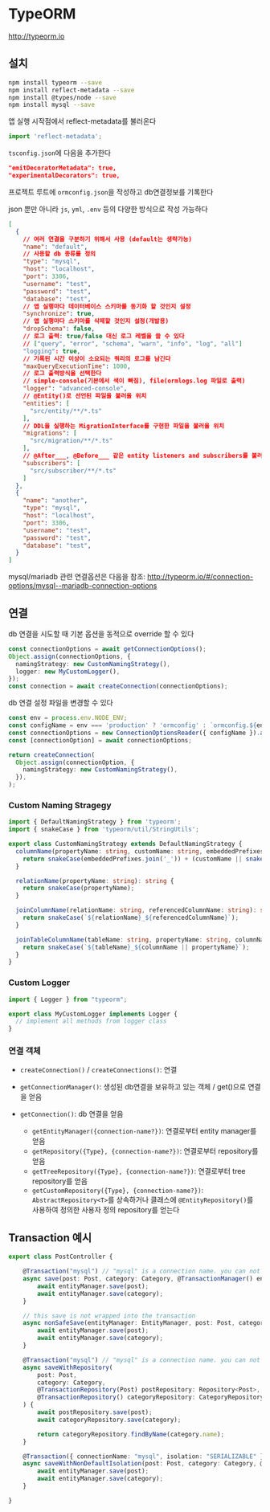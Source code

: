 # TypeORM

<http://typeorm.io>

## 설치

```sh
npm install typeorm --save
npm install reflect-metadata --save
npm install @types/node --save
npm install mysql --save
```

앱 실행 시작점에서 reflect-metadata를 불러온다

```ts
import 'reflect-metadata';
```

`tsconfig.json`에 다음을 추가한다

```json
"emitDecoratorMetadata": true,
"experimentalDecorators": true,
```

프로젝트 루트에 `ormconfig.json`을 작성하고 db연결정보를 기록한다

json 뿐만 아니라 `js`, `yml`, `.env` 등의 다양한 방식으로 작성 가능하다

```json
[
  {
    // 여러 연결을 구분하기 위해서 사용 (default는 생략가능)
    "name": "default",
    // 사용할 db 종류를 정의
    "type": "mysql",
    "host": "localhost",
    "port": 3306,
    "username": "test",
    "password": "test",
    "database": "test",
    // 앱 실행마다 데이터베이스 스키마를 동기화 할 것인지 설정
    "synchronize": true,
    // 앱 실행마다 스키마를 삭제할 것인지 설정(개발용)
    "dropSchema": false,
    // 로그 출력: true/false 대신 로그 레벨을 쓸 수 있다
    // ["query", "error", "schema", "warn", "info", "log", "all"]
    "logging": true,
    // 기록된 시간 이상이 소요되는 쿼리의 로그를 남긴다
    "maxQueryExecutionTime": 1000,
    // 로그 출력방식을 선택한다
    // simple-console(기본에서 색이 빠짐), file(ormlogs.log 파일로 출력)
    "logger": "advanced-console",
    // @Entity()로 선언된 파일을 불러올 위치
    "entities": [
      "src/entity/**/*.ts"
    ],
    // DDL을 실행하는 MigrationInterface를 구현한 파일을 불러올 위치
    "migrations": [
      "src/migration/**/*.ts"
    ],
    // @After___, @Before___ 같은 entity listeners and subscribers를 불러올 위치
    "subscribers": [
      "src/subscriber/**/*.ts"
    ]
  },
  {
    "name": "another",
    "type": "mysql",
    "host": "localhost",
    "port": 3306,
    "username": "test",
    "password": "test",
    "database": "test",
  }
]
```

mysql/mariadb 관련 연결옵션은 다음을 참조: <http://typeorm.io/#/connection-options/mysql--mariadb-connection-options>

## 연결

db 연결을 시도할 때 기본 옵션을 동적으로 override 할 수 있다

```ts
const connectionOptions = await getConnectionOptions();
Object.assign(connectionOptions, {
  namingStrategy: new CustomNamingStrategy(),
  logger: new MyCustomLogger(),
});
const connection = await createConnection(connectionOptions);
```

db 연결 설정 파일을 변경할 수 있다

```ts
const env = process.env.NODE_ENV;
const configName = env === 'production' ? 'ormconfig' : `ormconfig.${env}`;
const connectionOptions = new ConnectionOptionsReader({ configName }).all();
const [connectionOption] = await connectionOptions;

return createConnection(
  Object.assign(connectionOption, {
    namingStrategy: new CustomNamingStrategy(),
  }),
);
```

### Custom Naming Stragegy

```ts
import { DefaultNamingStrategy } from 'typeorm';
import { snakeCase } from 'typeorm/util/StringUtils';

export class CustomNamingStrategy extends DefaultNamingStrategy {
  columnName(propertyName: string, customName: string, embeddedPrefixes: string[]): string {
    return snakeCase(embeddedPrefixes.join('_')) + (customName || snakeCase(propertyName));
  }

  relationName(propertyName: string): string {
    return snakeCase(propertyName);
  }

  joinColumnName(relationName: string, referencedColumnName: string): string {
    return snakeCase(`${relationName}_${referencedColumnName}`);
  }

  joinTableColumnName(tableName: string, propertyName: string, columnName?: string): string {
    return snakeCase(`${tableName}_${columnName || propertyName}`);
  }
}
```

### Custom Logger

```ts
import { Logger } from "typeorm";

export class MyCustomLogger implements Logger {
  // implement all methods from logger class
}
```

### 연결 객체

- `createConnection()` / `createConnections()`: 연결

- `getConnectionManager()`: 생성된 db연결을 보유하고 있는 객체 / get()으로 연결을 얻음

- `getConnection()`: db 연결을 얻음
  - `getEntityManager({connection-name?})`: 연결로부터 entity manager를 얻음
  - `getRepository({Type}, {connection-name?})`: 연결로부터 repository를 얻음
  - `getTreeRepository({Type}, {connection-name?})`: 연결로부터 tree repository를 얻음
  - `getCustomRepository({Type}, {connection-name?})`: `AbstractRepository<T>`를 상속하거나 클래스에 `@EntityRepository()`를 사용하여 정의한 사용자 정의 repository를 얻는다

## Transaction 예시

```ts
export class PostController {

    @Transaction("mysql") // "mysql" is a connection name. you can not pass it if you are using default connection.
    async save(post: Post, category: Category, @TransactionManager() entityManager: EntityManager) {
        await entityManager.save(post);
        await entityManager.save(category);
    }

    // this save is not wrapped into the transaction
    async nonSafeSave(entityManager: EntityManager, post: Post, category: Category) {
        await entityManager.save(post);
        await entityManager.save(category);
    }

    @Transaction("mysql") // "mysql" is a connection name. you can not pass it if you are using default connection.
    async saveWithRepository(
        post: Post,
        category: Category,
        @TransactionRepository(Post) postRepository: Repository<Post>,
        @TransactionRepository() categoryRepository: CategoryRepository,
    ) {
        await postRepository.save(post);
        await categoryRepository.save(category);

        return categoryRepository.findByName(category.name);
    }

    @Transaction({ connectionName: "mysql", isolation: "SERIALIZABLE" }) // "mysql" is a connection name. you can not pass it if you are using default connection.
    async saveWithNonDefaultIsolation(post: Post, category: Category, @TransactionManager() entityManager: EntityManager) {
        await entityManager.save(post);
        await entityManager.save(category);
    }

}
```
